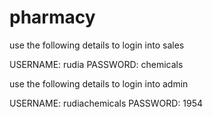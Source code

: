 # pharmacy
use the following details  to login into sales

USERNAME: rudia
PASSWORD: chemicals

use the following details to login into admin

USERNAME: rudiachemicals
PASSWORD: 1954
